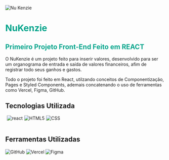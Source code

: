 ![Nu Kenzie](https://user-images.githubusercontent.com/102538748/194073189-a1bcf9b0-0962-46a0-acc2-b2efac960329.png)

<div style='background-color:white'>

</div>
<h1 style='color: #00A48B'>NuKenzie</h1>
<h2 style='color: #00A48B'>Primeiro Projeto Front-End Feito em REACT</h2>

<p>O NuKenzie é um projeto feito para inserir valores, desenvolvido para ser um organograma de entrada e saída de valores financeiros, afim de registrar todo seus ganhos e gastos.

Todo o projeto foi feito em React, utilzando conceitos de Componentização, Pages e Styled Components, ademais concatenando o uso de ferramentas como Vercel, Figma, GitHub. </p>

</details>

## Tecnologias Utilizada

<div style='display:flex; gap: 5px;'><br>

<img align="center" alt="react" src="https://img.shields.io/badge/React-20232A?style=for-the-badge&logo=react&logoColor=61DAFB">

<img align="center" alt="HTML5" src="https://img.shields.io/badge/HTML5-E34F26?style=for-the-badge&logo=html5&logoColor=white">

<img align="center" alt="CSS" src="https://img.shields.io/badge/CSS3-1572B6?style=for-the-badge&logo=css3&logoColor=white">

</div></br>

## Ferramentas Utilizadas

<img align="center" alt="GitHub" src="https://i.ibb.co/BjgRfHP/github-1.png">
 
<img align="center" alt="Vercel" src="https://img.shields.io/badge/Vercel-000000?style=for-the-badge&logo=vercel&logoColor=white">
  
<img align="center" alt="Figma" src="https://img.shields.io/badge/Figma-F24E1E?style=for-the-badge&logo=figma&logoColor=white">
